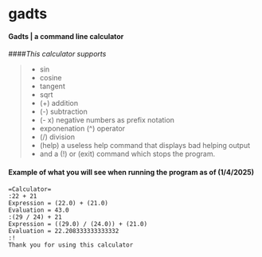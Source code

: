# gadts

#### Gadts | a command line calculator
 
####_This calculator supports_
>  - sin 
>  - cosine 
>  - tangent 
> - sqrt 
>  - (+) addition
>  - (-) subtraction
>  - (- x) negative numbers as prefix notation
>  -  exponenation (^) operator
>  - (/) division 
>  - (help) a useless help command that displays bad helping output
>  - and a (!) or (exit) command which stops the program.
>
#### Example of what you will see when running the program as of (1/4/2025)
   ```text 
   =Calculator=
   :22 + 21
   Expression = (22.0) + (21.0)
   Evaluation = 43.0
   :(29 / 24) + 21
   Expression = ((29.0) / (24.0)) + (21.0)
   Evaluation = 22.208333333333332
   :!
   Thank you for using this calculator
   ```
